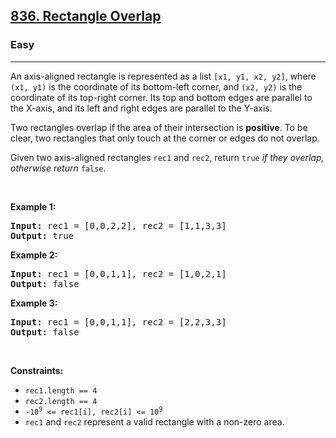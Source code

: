<h2><a href="https://leetcode.com/problems/rectangle-overlap/">836. Rectangle Overlap</a></h2><h3>Easy</h3><hr><div style="user-select: auto;"><p style="user-select: auto;">An axis-aligned rectangle is represented as a list <code style="user-select: auto;">[x1, y1, x2, y2]</code>, where <code style="user-select: auto;">(x1, y1)</code> is the coordinate of its bottom-left corner, and <code style="user-select: auto;">(x2, y2)</code> is the coordinate of its top-right corner. Its top and bottom edges are parallel to the X-axis, and its left and right edges are parallel to the Y-axis.</p>

<p style="user-select: auto;">Two rectangles overlap if the area of their intersection is <strong style="user-select: auto;">positive</strong>. To be clear, two rectangles that only touch at the corner or edges do not overlap.</p>

<p style="user-select: auto;">Given two axis-aligned rectangles <code style="user-select: auto;">rec1</code> and <code style="user-select: auto;">rec2</code>, return <code style="user-select: auto;">true</code><em style="user-select: auto;"> if they overlap, otherwise return </em><code style="user-select: auto;">false</code>.</p>

<p style="user-select: auto;">&nbsp;</p>
<p style="user-select: auto;"><strong class="example" style="user-select: auto;">Example 1:</strong></p>
<pre style="user-select: auto;"><strong style="user-select: auto;">Input:</strong> rec1 = [0,0,2,2], rec2 = [1,1,3,3]
<strong style="user-select: auto;">Output:</strong> true
</pre><p style="user-select: auto;"><strong class="example" style="user-select: auto;">Example 2:</strong></p>
<pre style="user-select: auto;"><strong style="user-select: auto;">Input:</strong> rec1 = [0,0,1,1], rec2 = [1,0,2,1]
<strong style="user-select: auto;">Output:</strong> false
</pre><p style="user-select: auto;"><strong class="example" style="user-select: auto;">Example 3:</strong></p>
<pre style="user-select: auto;"><strong style="user-select: auto;">Input:</strong> rec1 = [0,0,1,1], rec2 = [2,2,3,3]
<strong style="user-select: auto;">Output:</strong> false
</pre>
<p style="user-select: auto;">&nbsp;</p>
<p style="user-select: auto;"><strong style="user-select: auto;">Constraints:</strong></p>

<ul style="user-select: auto;">
	<li style="user-select: auto;"><code style="user-select: auto;">rec1.length == 4</code></li>
	<li style="user-select: auto;"><code style="user-select: auto;">rec2.length == 4</code></li>
	<li style="user-select: auto;"><code style="user-select: auto;">-10<sup style="user-select: auto;">9</sup> &lt;= rec1[i], rec2[i] &lt;= 10<sup style="user-select: auto;">9</sup></code></li>
	<li style="user-select: auto;"><code style="user-select: auto;">rec1</code> and <code style="user-select: auto;">rec2</code> represent a valid rectangle with a non-zero area.</li>
</ul>
</div>